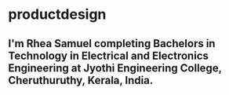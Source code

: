 # productdesign
## I'm Rhea Samuel completing Bachelors in Technology in Electrical and Electronics Engineering at Jyothi Engineering College, Cheruthuruthy, Kerala, India.
